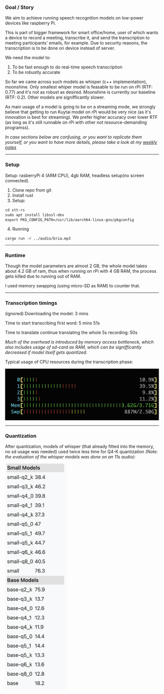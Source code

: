 ### Goal / Story

We aim to achieve running speech recognition models on low-power devices like raspberry Pi.

This is part of bigger framework for smart office/home, user of which wants a device to record a meeting, transcribe it, and send the transcription to meeting participants' emails, for example. Due to security reasons, the transcription is to be done on device instead of server.

We need the model to:
1. To be fast enough to do real-time speech transcription
2. To be robustly accurate

So far we came across such models as whisper (c++ implementation), moonshine. Only smallest whiper model is feasable to be run on rPi (RTF: 0.77) and it's not as robust as desired. Moonshine is currently our baseline (RTF: 0.2). Other models are signifficantly slower.

As main usage of a model is going to be on a streaming mode, we strongly believe that getting to run Kuytai model on rPi would be very nice (as it's innovation is best for streaming). We prefer higher accuracy over lower RTF (as long as it's still runnable on rPi with other not resource-demanding programss).

*In case sections below are confusing, or you want to replicate them yourself, or you want to have more details, please take a look at my [weekly notes](https://dakpro.github.io)*

----

### Setup
Setup: rasberryPi 4 (ARM CPU), 4gb RAM, headless setup(no screen connected).

1. Clone repo from git
2. Install rust
3. Setup:
```
cd stt-rs
sudo apt install libssl-dev
export PKG_CONFIG_PATH=/usr/lib/aarch64-linux-gnu/pkgconfig
```
4. Running
```
cargo run -r ../audio/bria.mp3
```

----

<!--### Building time

Finished `release` profile [optimized + debuginfo] target(s) in 29m 52s

------>

### Runtime

Though the model parameters are almost 2 GB, the whole model takes about 4.2 GB of ram, thus
when running on rPi with 4 GB RAM, the process gets killed due to running out of RAM.

I used memory swapping (using micro-SD as RAM) to counter that.

----

### Transcription timings

(ignored) Downloading the model: 3 mins

Time to start transcribing first word: 5 mins 51s

Time to translate continue translating the whole 5s recording: 50s

*Much of the overhead is introduced by memory access bottleneck, which also includes usage of sd-card as RAM, which can be signifficantly decreased if model itself gets quantized.*

Typical usage of CPU resources during the transcription phase:

![](processor_usage.png)

----

### Quantization

After quantization, models of whisper (that already fitted into the memory, no sd usage was needed) used twice less time for Q4-K quantization *(Note: the evaluation of the whisper models was done on an 11s audio)*:

<img src="whisper_results.png" width="200">
